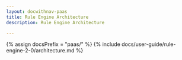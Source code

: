 ```yaml
---
layout: docwithnav-paas
title: Rule Engine Architecture
description: Rule Engine Architecture

---
```


{% assign docsPrefix = "paas/" %}
{% include docs/user-guide/rule-engine-2-0/architecture.md %}
